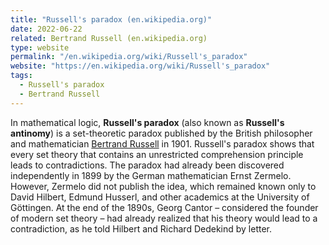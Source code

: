 ```yaml
---
title: "Russell's paradox (en.wikipedia.org)"
date: 2022-06-22
related: Bertrand Russell (en.wikipedia.org)
type: website
permalink: "/en.wikipedia.org/wiki/Russell's_paradox"
website: "https://en.wikipedia.org/wiki/Russell's_paradox"
tags:
  - Russell's paradox
  - Bertrand Russell
---
```

In mathematical logic, **Russell's paradox** (also known as **Russell's antinomy**) is a set-theoretic paradox published by the British philosopher and mathematician [Bertrand Russell](/en.wikipedia.org/wiki/Bertrand_Russell) in 1901. Russell's paradox shows that every set theory that contains an unrestricted comprehension principle leads to contradictions. The paradox had already been discovered independently in 1899 by the German mathematician Ernst Zermelo. However, Zermelo did not publish the idea, which remained known only to David Hilbert, Edmund Husserl, and other academics at the University of Göttingen. At the end of the 1890s, Georg Cantor – considered the founder of modern set theory – had already realized that his theory would lead to a contradiction, as he told Hilbert and Richard Dedekind by letter.